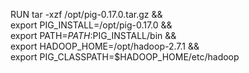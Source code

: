 
RUN tar -xzf /opt/pig-0.17.0.tar.gz && \
      export PIG_INSTALL=/opt/pig-0.17.0 && \
      export PATH=$PATH:$PIG_INSTALL/bin && \
      export HADOOP_HOME=/opt/hadoop-2.7.1 && \
      export PIG_CLASSPATH=$HADOOP_HOME/etc/hadoop

